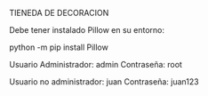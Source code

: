 TIENEDA DE DECORACION

Debe tener instalado Pillow en su entorno:

python -m pip install Pillow

Usuario Administrador: admin
Contraseña: root

Usuario no administrador: juan
Contraseña: juan123

